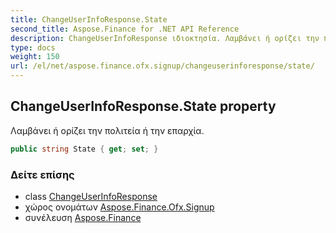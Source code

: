 ```yaml
---
title: ChangeUserInfoResponse.State
second_title: Aspose.Finance for .NET API Reference
description: ChangeUserInfoResponse ιδιοκτησία. Λαμβάνει ή ορίζει την πολιτεία ή την επαρχία.
type: docs
weight: 150
url: /el/net/aspose.finance.ofx.signup/changeuserinforesponse/state/
---
```

## ChangeUserInfoResponse.State property

Λαμβάνει ή ορίζει την πολιτεία ή την επαρχία.

```csharp
public string State { get; set; }
```

### Δείτε επίσης

* class [ChangeUserInfoResponse](../)
* χώρος ονομάτων [Aspose.Finance.Ofx.Signup](../../changeuserinforesponse/)
* συνέλευση [Aspose.Finance](../../../)


